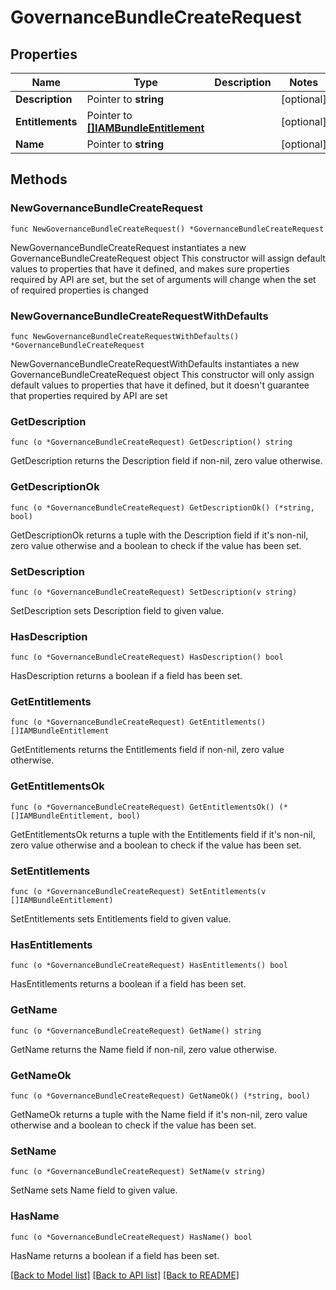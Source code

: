 # GovernanceBundleCreateRequest

## Properties

Name | Type | Description | Notes
------------ | ------------- | ------------- | -------------
**Description** | Pointer to **string** |  | [optional] 
**Entitlements** | Pointer to [**[]IAMBundleEntitlement**](IAMBundleEntitlement.md) |  | [optional] 
**Name** | Pointer to **string** |  | [optional] 

## Methods

### NewGovernanceBundleCreateRequest

`func NewGovernanceBundleCreateRequest() *GovernanceBundleCreateRequest`

NewGovernanceBundleCreateRequest instantiates a new GovernanceBundleCreateRequest object
This constructor will assign default values to properties that have it defined,
and makes sure properties required by API are set, but the set of arguments
will change when the set of required properties is changed

### NewGovernanceBundleCreateRequestWithDefaults

`func NewGovernanceBundleCreateRequestWithDefaults() *GovernanceBundleCreateRequest`

NewGovernanceBundleCreateRequestWithDefaults instantiates a new GovernanceBundleCreateRequest object
This constructor will only assign default values to properties that have it defined,
but it doesn't guarantee that properties required by API are set

### GetDescription

`func (o *GovernanceBundleCreateRequest) GetDescription() string`

GetDescription returns the Description field if non-nil, zero value otherwise.

### GetDescriptionOk

`func (o *GovernanceBundleCreateRequest) GetDescriptionOk() (*string, bool)`

GetDescriptionOk returns a tuple with the Description field if it's non-nil, zero value otherwise
and a boolean to check if the value has been set.

### SetDescription

`func (o *GovernanceBundleCreateRequest) SetDescription(v string)`

SetDescription sets Description field to given value.

### HasDescription

`func (o *GovernanceBundleCreateRequest) HasDescription() bool`

HasDescription returns a boolean if a field has been set.

### GetEntitlements

`func (o *GovernanceBundleCreateRequest) GetEntitlements() []IAMBundleEntitlement`

GetEntitlements returns the Entitlements field if non-nil, zero value otherwise.

### GetEntitlementsOk

`func (o *GovernanceBundleCreateRequest) GetEntitlementsOk() (*[]IAMBundleEntitlement, bool)`

GetEntitlementsOk returns a tuple with the Entitlements field if it's non-nil, zero value otherwise
and a boolean to check if the value has been set.

### SetEntitlements

`func (o *GovernanceBundleCreateRequest) SetEntitlements(v []IAMBundleEntitlement)`

SetEntitlements sets Entitlements field to given value.

### HasEntitlements

`func (o *GovernanceBundleCreateRequest) HasEntitlements() bool`

HasEntitlements returns a boolean if a field has been set.

### GetName

`func (o *GovernanceBundleCreateRequest) GetName() string`

GetName returns the Name field if non-nil, zero value otherwise.

### GetNameOk

`func (o *GovernanceBundleCreateRequest) GetNameOk() (*string, bool)`

GetNameOk returns a tuple with the Name field if it's non-nil, zero value otherwise
and a boolean to check if the value has been set.

### SetName

`func (o *GovernanceBundleCreateRequest) SetName(v string)`

SetName sets Name field to given value.

### HasName

`func (o *GovernanceBundleCreateRequest) HasName() bool`

HasName returns a boolean if a field has been set.


[[Back to Model list]](../README.md#documentation-for-models) [[Back to API list]](../README.md#documentation-for-api-endpoints) [[Back to README]](../README.md)


